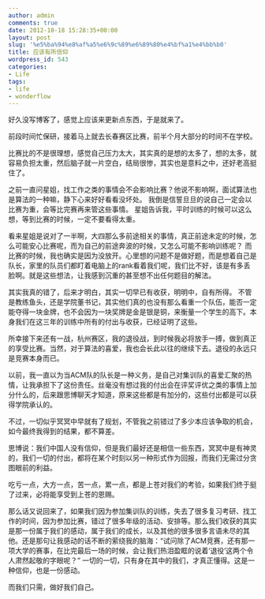 ```yaml
---
author: admin
comments: true
date: 2012-10-18 15:28:35+00:00
layout: post
slug: '%e5%ba%94%e8%af%a5%e6%9c%89%e6%89%80%e4%bf%a1%e4%bb%b0'
title: 应该有所信仰
wordpress_id: 543
categories:
- Life
tags:
- life
- wonderflow
---
```


好久没写博客了，感觉上应该来更新点东西，于是就来了。

前段时间忙保研，接着马上就去长春赛区比赛，前半个月大部分的时间不在学校。

比赛比的不是很理想，感觉自己压力太大，其实真的是想的太多了，想的太多，就容易负担太重，然后脑子就一片空白，结局很惨，其实也是意料之中，还好老高挺住了。

之前一直问星姐，找工作之类的事情会不会影响比赛？他说不影响啊，面试算法也是算法的一种嘛，静下心来好好看看没坏处。
我倒是信誓旦旦的说自己一定会以比赛为重，会等比完赛再来管这些事情。
星姐告诉我，平时训练的时候可以这么想，等到比赛的时候，一定不要看得太重。
<!-- more -->
看来星姐是说对了一半啊，大四那么多前途相关的事情，真正前途未定的时候，怎么可能安心比赛呢，而为自己的前途奔波的时候，又怎么可能不影响训练呢？
而比赛的时候，我也确实是因为没放开。心里想的问题不是做好题，而是想着自己是队长，家里的队员们都盯着电脑上的rank看着我们呢，我们比不好，该是有多丢脸啊。就是这些想法，让我感到沉重的甚至想不出任何题目的解法。

其实我真的错了，后来才明白，其实一切早已有收获，明明中，自有所得。
不管是教练鱼头，还是学院董书记，其实他们真的也没有那么看重一个队伍，能否一定能夺得一块金牌，也不会因为一块奖牌是金是银是铜，来衡量一个学生的高下。本身我们在这三年的训练中所有的付出与收获，已经证明了这些。

所幸接下来还有一战，杭州赛区，我的退役战，到时候我必将放手一搏，做到真正的享受比赛。当然，对于算法的喜爱，我也会长此以往的继续下去。退役的永远只是竞赛本身而已。


以前，我一直以为当ACM队的队长是一种义务，是自己对集训队的喜爱汇聚的热情，让我承担下了这份责任。丝毫没有想过我的付出会在评奖评优之类的事情上加分什么的，后来跟思博聊天才知道，原来这些都是有加分的，这些付出都是可以获得学院承认的。

不过，一切似乎冥冥中早就有了规划，不管我之前错过了多少本应该争取的机会，如今最终我得到的结果，都不算差。

思博说：我们中国人没有信仰，但是我们最好还是相信一些东西，冥冥中是有神灵的，我们一切的付出，都将在某个时刻以另一种形式作为回报，而我们无需过分贪图眼前的利益。

吃亏一点，大方一点，苦一点，累一点，都是上苍对我们的考验，如果我们终于挺了过来，必将能享受到上苍的恩赐。

那么话又说回来了，如果我们因为参加集训队的训练，失去了很多复习考研、找工作的时间，因为参加比赛，错过了很多年级的活动、安排等。那么我们收获的其实是那一份属于我们的感动，属于我们的成长，以及其他的很多很多言语未尽的其他。还是那句让我感动的话不断的萦绕我的脑海：“试问除了ACM竞赛，还有那一项大学的赛事，在比完最后一场的时候，会让我们热泪盈眶的说着‘退役’这两个令人肃然起敬的字眼呢？”
一切的一切，只有身在其中的我们，才真正懂得。这是一种信仰，也是一份感动。

而我们只需，做好我们自己。
